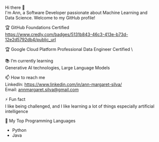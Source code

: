 Hi there 👋 \
I'm Ann, a Software Developer passionate about Machine Learning and Data Science. Welcome to my GitHub profile!

🏆 GitHub Foundations Certified \
https://www.credly.com/badges/5131b843-46c3-413e-b73d-12e2d5792db4/public_url

🏆 Google Cloud Platform Professional Data Engineer Certified \

📚 I’m currently learning \
Generative AI technologies, Large Language Models

📫 How to reach me \
LinkedIn: https://www.linkedin.com/in/ann-margaret-silva/ \
Email: annmargaret.silva@gmail.com

⚡ Fun fact \
I like being challenged, and I like learning a lot of things especially artificial intelligence 

📃 My Top Programming Languages
- Python
- Java
